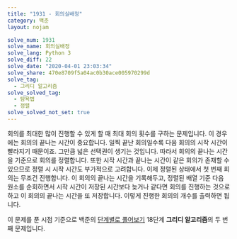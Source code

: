 ```yaml
---
title: "1931 - 회의실배정"
category: 백준
layout: nojam

solve_num: 1931
solve_name: 회의실배정
solve_lang: Python 3
solve_diff: 22
solve_date: "2020-04-01 23:03:34"
solve_share: 470e8709f5a04ac0b30ace005970299d
solve_tag:
  - 그리디 알고리즘
solve_solved_tag:
  - 탐욕법
  - 정렬
solve_solved_not_set: true
---
```


회의를 최대한 많이 진행할 수 있게 할 때 최대 회의 횟수를 구하는 문제입니다. 이 경우에는 회의의 끝나는 시간이 중요합니다. 일찍 끝난 회의일수록 다음 회의의 시작 시간이 빨라지기 때문이죠. 그만큼 넓은 선택권이 생기는 것입니다. 따라서 회의의 끝나는 시간을 기준으로 회의를 정렬합니다. 또한 시작 시간과 끝나는 시간이 같은 회의가 존재할 수 있으므로 정렬 시 시작 시간도 부가적으로 고려합니다. 이제 정렬된 상태에서 첫 번째 회의는 무조건 진행합니다. 이 회의의 끝나는 시간을 기록해두고, 정렬된 배열 기준 다음 원소를 순회하면서 시작 시간이 저장된 시간보다 늦거나 같다면 회의를 진행하는 것으로 하고 이 회의의 끝나는 시간을 또 저장합니다. 이렇게 진행한 회의의 개수를 출력하면 됩니다.

이 문제를 푼 시점 기준으로 백준의 [단계별로 풀어보기](http://noj.am/p/s) 18단계 **그리디 알고리즘**의 두 번째 문제입니다.

